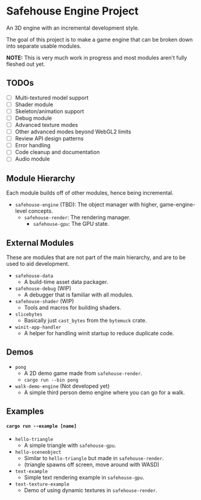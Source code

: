 # Safehouse Engine Project

An 3D engine with an incremental development style.

The goal of this project is to make a game engine that can be broken down into separate usable modules.

**NOTE:** This is very much work in progress and most modules aren't fully fleshed out yet.

## TODOs

-   [ ] Multi-textured model support
-   [ ] Shader module
-   [ ] Skeleton/animation support
-   [ ] Debug module
-   [ ] Advanced texture modes
-   [ ] Other advanced modes beyond WebGL2 limits
-   [ ] Review API design patterns
-   [ ] Error handling
-   [ ] Code cleanup and documentation
-   [ ] Audio module

## Module Hierarchy

Each module builds off of other modules, hence being incremental.

-   `safehouse-engine` (TBD): The object manager with higher, game-engine-level concepts.
    -   `safehouse-render`: The rendering manager.
        -   `safehouse-gpu`: The GPU state.

## External Modules

These are modules that are not part of the main hierarchy, and are to be used to aid development.

-   `safehouse-data`
    -   A build-time asset data packager.
-   `safehouse-debug` (WIP)
    -   A debugger that is familiar with all modules.
-   `safehouse-shader` (WIP)
    -   Tools and macros for building shaders.
-   `slicebytes`
    -   Basically just `cast_bytes` from the `bytemuck` crate.
-   `winit-app-handler`
    -   A helper for handling winit startup to reduce duplicate code.

## Demos

-   `pong`
    -   A 2D demo game made from `safehouse-render`.
    -   `cargo run --bin pong`
-   `walk-demo-engine` (Not developed yet)
    -   A simple third person demo engine where you can go for a walk.

## Examples

#### `cargo run --example [name]`

-   `hello-triangle`
    -   A simple triangle with `safehouse-gpu`.
-   `hello-sceneobject`
    -   Similar to `hello-triangle` but made in `safehouse-render`.
    -   (triangle spawns off screen, move around with WASD)
-   `text-example`
    -   Simple text rendering example in `safehouse-gpu`.
-   `text-texture-example`
    -   Demo of using dynamic textures in `safehouse-render`.
